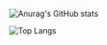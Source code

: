 ![Anurag's GitHub stats](https://github-readme-stats.vercel.app/api?username=ayz1070&show_icons=true&theme=radical)

![Top Langs](https://github-readme-stats.vercel.app/api/top-langs/?username=ayz1070)
